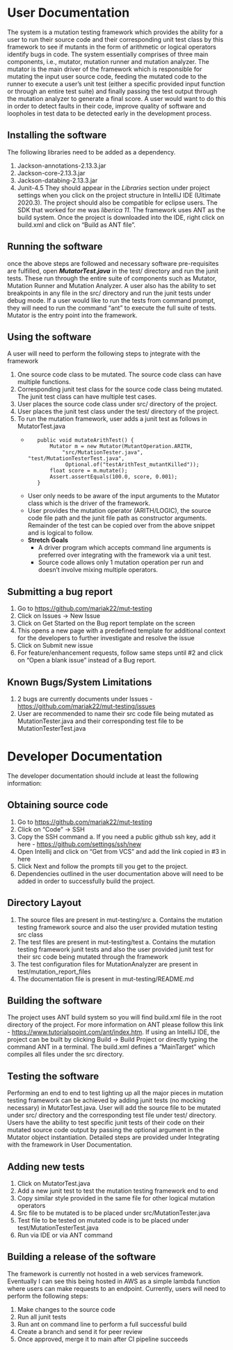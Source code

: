 # User Documentation
The system is a mutation testing framework which provides the ability for a user to run their source code and their corresponding unit test class by this framework to see if mutants in the form of arithmetic or logical operators identify bugs in code. The system essentially comprises of three main components, i.e., mutator, mutation runner and mutation analyzer. The mutator is the main driver of the framework which is responsible for mutating the input user source code, feeding the mutated code to the runner to execute a user’s unit test (either a specific provided input function or through an entire test suite) and finally passing the test output through the mutation analyzer to generate a final score. A user would want to do this in order to detect faults in their code, improve quality of software and loopholes in test data to be detected early in the development process.

## Installing the software
The following libraries need to be added as a dependency.
1. Jackson-annotations-2.13.3.jar
2. Jackson-core-2.13.3.jar
3. Jackson-databing-2.13.3.jar
4. Junit-4.5
They should appear in the *Libraries* section under project settings when you click on the project structure in IntelliJ IDE (Ultimate 2020.3). The project should also be compatible for eclipse users. The SDK that worked for me was *liberica 11*. The framework uses ANT as the build system. Once the project is downloaded into the IDE, right click on build.xml and click on “Build as ANT file”.

## Running the software
once the above steps are followed and necessary software pre-requisites are fulfilled, open ***MutatorTest.java*** in the test/ directory and run the junit tests. These run through the entire suite of components such as Mutator, Mutation Runner and Mutation Analyzer. A user also has the ability to set breakpoints in any file in the src/ directory and run the junit tests under debug mode. If a user would like to run the tests from command prompt, they will need to run the command “ant” to execute the full suite of tests. Mutator is the entry point into the framework.

## Using the software
A user will need to perform the following steps to jntegrate with the framework
1. One source code class to be mutated. The source code class can have multiple functions.
2. Corresponding junit test class for the source code class being mutated. The junit test class can have multiple test cases.
3. User places the source code class under src/ directory of the project.
4. User places the junit test class under the test/ directory of the project.
5. To run the mutation framework, user adds a junit test as follows in MutatorTest.java
    - ```@Test
         public void mutateArithTest() {
             Mutator m = new Mutator(MutantOperation.ARITH,
                 "src/MutationTester.java", "test/MutationTesterTest.java",
                  Optional.of("testArithTest_mutantKilled"));
             float score = m.mutate();
             Assert.assertEquals(100.0, score, 0.001);
         }
    - User only needs to be aware of the input arguments to the Mutator class which is the driver of the framework.
    - User provides the mutation operator (ARITH/LOGIC), the source code file path and the junit file path as constructor arguments. Remainder of the test can be copied over from the above snippet and is logical to follow.
    - **Stretch Goals**
        - A driver program which accepts command line arguments is preferred over integrating with the framework via a unit test.
        - Source code allows only 1 mutation operation per run and doesn’t involve mixing multiple operators.

## Submitting a bug report
1.	Go to https://github.com/mariak22/mut-testing
2.	Click on Issues -> New Issue
3.	Click on Get Started on the Bug report template on the screen
4.	This opens a new page with a predefined template for additional context for the developers to further investigate and resolve the issue
5.	Click on Submit new issue
6.	For feature/enhancement requests, follow same steps until #2 and click on “Open a blank issue” instead of a Bug report.

## Known Bugs/System Limitations
1.	2 bugs are currently documents under Issues - https://github.com/mariak22/mut-testing/issues
2.	User are recommended to name their src code file being mutated as MutationTester.java and their corresponding test file to be MutationTesterTest.java

# Developer Documentation
The developer documentation should include at least the following information:

## Obtaining source code
1.	Go to https://github.com/mariak22/mut-testing
2.	Click on “Code” -> SSH
3.	Copy the SSH command
a.	If you need a public github ssh key, add it here - https://github.com/settings/ssh/new
4.	Open Intellij and click on “Get from VCS” and add the link copied in #3 in here
5.	Click Next and follow the prompts till you get to the project.
6.	Dependencies outlined in the user documentation above will need to be added in order to successfully build the project.

## Directory Layout
1.	The source files are present in mut-testing/src
a.	Contains the mutation testing framework source and also the user provided mutation testing src class
2.	The test files are present in mut-testing/test
a.	Contains the mutation testing framework junit tests and also the user provided junit test for their src code being mutated through the framework
3.	The test configuration files for MutationAnalyzer are present in test/mutation_report_files
4.	The documentation file is present in mut-testing/README.md

## Building the software
The project uses ANT build system so you will find build.xml file in the root directory of the project. For more information on ANT please follow this link - https://www.tutorialspoint.com/ant/index.htm. If using an IntelliJ IDE, the project can be built by clicking Build -> Build Project or directly typing the command ANT in a terminal. The build.xml defines a “MainTarget” which compiles all files under the src directory.

## Testing the software
Performing an end to end to test lighting up all the major pieces in mutation testing framework can be achieved by adding junit tests (no mocking necessary) in MutatorTest.java. User will add the source file to be mutated under src/ directory and the corresponding test file under test/ directory. Users have the ability to test specific junit tests of their code on their mutated source code output by passing the optional argument in the Mutator object instantiation. Detailed steps are provided under Integrating with the framework in User Documentation.

## Adding new tests
1.	Click on MutatorTest.java
2.	Add a new junit test to test the mutation testing framework end to end
3.	Copy similar style provided in the same file for other logical mutation operators
4.	Src file to be mutated is to be placed under src/MutationTester.java
5.	Test file to be tested on mutated code is to be placed under test/MutationTesterTest.java
6.	Run via IDE or via ANT command

## Building a release of the software
The framework is currently not hosted in a web services framework. Eventually I can see this being hosted in AWS as a simple lambda function where users can make requests to an endpoint. Currently, users will need to perform the following steps:
1.	Make changes to the source code
2.	Run all junit tests
3.	Run ant on command line to perform a full successful build
4.	Create a branch and send it for peer review
5.	Once approved, merge it to main after CI pipeline succeeds
